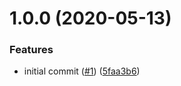 # 1.0.0 (2020-05-13)


### Features

* initial commit ([#1](https://github.com/mongodb-ansible-roles/ansible-role-terraform-plugins/issues/1)) ([5faa3b6](https://github.com/mongodb-ansible-roles/ansible-role-terraform-plugins/commit/5faa3b6447c22f59533049c866c8678c6222a894))

